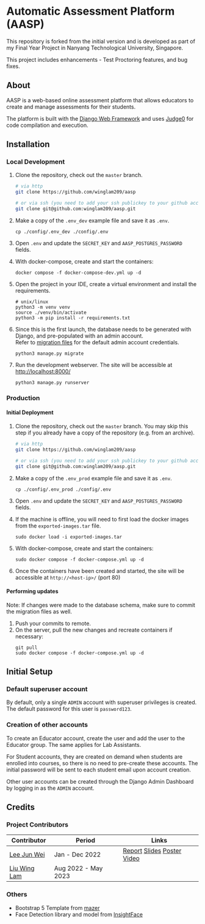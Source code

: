 # Automatic Assessment Platform (AASP)
This repository is forked from the initial version and is developed as part of my Final Year Project in Nanyang Technological University, Singapore.

This project includes enhancements - Test Proctoring features, and bug fixes.

## About

AASP is a web-based online assessment platform that allows educators to create and manage assessments for their
students.

The platform is built with the [Django Web Framework](https://djangoproject.com/) and
uses [Judge0](https://github.com/judge0/judge0) for code compilation and execution.

## Installation

### Local Development

1. Clone the repository, check out the `master` branch.
   ```bash
   # via http
   git clone https://github.com/winglam209/aasp
   
   # or via ssh (you need to add your ssh publickey to your github account)
   git clone git@github.com:winglam209/aasp.git
   ```

2. Make a copy of the `.env_dev` example file and save it as `.env`.
   ```shell
   cp ./config/.env_dev ./config/.env
   ```

3. Open `.env` and update the `SECRET_KEY` and `AASP_POSTGRES_PASSWORD` fields.

4. With docker-compose, create and start the containers:
   ```shell
   docker compose -f docker-compose-dev.yml up -d
   ```

5. Open the project in your IDE, create a virtual environment and install the requirements.
   ```shell
   # unix/linux
   python3 -m venv venv
   source ./venv/bin/activate
   python3 -m pip install -r requirements.txt
   ```

6. Since this is the first launch, the database needs to be generated with Django, and pre-populated with an admin
   account.  
   Refer to [migration files](./core/migrations) for the default admin account credentials.
   ```shell
   python3 manage.py migrate
   ```

7. Run the development webserver. The site will be accessible at [http://localhost:8000/](http://localhost:8000/)
   ```shell
   python3 manage.py runserver
   ```

### Production

#### Initial Deployment

1. Clone the repository, check out the `master` branch. You may skip this step if you already have a copy of the repository (e.g. from an archive). 
   ```bash
   # via http
   git clone https://github.com/winglam209/aasp
   
   # or via ssh (you need to add your ssh publickey to your github account)
   git clone git@github.com:winglam209/aasp.git
   ```

2. Make a copy of the `.env_prod` example file and save it as `.env`.
   ```shell
   cp ./config/.env_prod ./config/.env
   ```

3. Open `.env` and update the `SECRET_KEY` and `AASP_POSTGRES_PASSWORD` fields.

4. If the machine is offline, you will need to first load the docker images from the `exported-images.tar` file.
   ```shell
   sudo docker load -i exported-images.tar
   ```

5. With docker-compose, create and start the containers:
   ```shell
   sudo docker compose -f docker-compose.yml up -d
   ```

6. Once the containers have been created and started, the site will be accessible at `http://<host-ip>/` (port 80)

#### Performing updates

Note: If changes were made to the database schema, make sure to commit the migration files as well.

1. Push your commits to remote.
2. On the server, pull the new changes and recreate containers if necessary:
   ```shell
   git pull
   sudo docker compose -f docker-compose.yml up -d
   ```

## Initial Setup
### Default superuser account
By default, only a single `ADMIN` account with superuser privileges is created. The default password for this user is `password123`. 

### Creation of other accounts
To create an Educator account, create the user and add the user to the Educator group. The same applies for Lab Assistants.

For Student accounts, they are created on demand when students are enrolled into courses, so there is no need to pre-create these accounts. The initial password will be sent to each student email upon account creation.

Other user accounts can be created through the Django Admin Dashboard by logging in as the `ADMIN` account.

## Credits

### Project Contributors

| Contributor                                             | Period         | Links                                                                                                                                                                                                     |
|---------------------------------------------------------|----------------|-----------------------------------------------------------------------------------------------------------------------------------------------------------------------------------------------------------|
| [Lee Jun Wei](https://www.linkedin.com/in/leejunweisg/) | Jan - Dec 2022 | [Report](./documents/leejunwei/SCSE21-0804_report.pdf) [Slides](./documents/leejunwei/final-presentation-slides.pdf) [Poster](./documents/leejunwei/fyp-poster.pdf) [Video](https://youtu.be/T0sULC8Wh7k) |
| [Liu Wing Lam](https://www.linkedin.com/in/liuwinglam) | Aug 2022 - May 2023 | 

### Others

- Bootstrap 5 Template from [mazer](https://github.com/zuramai/mazer)
- Face Detection library and model from [InsightFace](https://github.com/deepinsight/insightface)
